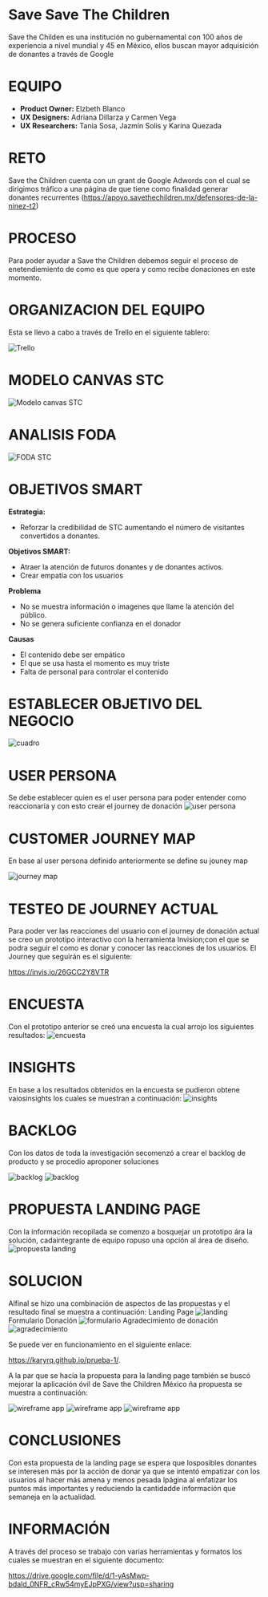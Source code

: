 # Save Save The Children

Save the Childen es una institución no gubernamental con 100 años de experiencia a nivel mundial y 45 en México, ellos buscan mayor adquisición de donantes a través de Google

# EQUIPO

* **Product Owner:** Elzbeth Blanco
* **UX Designers:** Adriana Dillarza y Carmen Vega
* **UX Researchers:** Tania Sosa, Jazmín Solis y Karina Quezada


# RETO

Save the Children cuenta con un grant de Google Adwords con el cual se
dirigimos tráfico a una página de que tiene como finalidad generar donantes
recurrentes (https://apoyo.savethechildren.mx/defensores-de-la-ninez-t2)

# PROCESO

Para poder ayudar a Save the Children debemos seguir el proceso de enetendiemiento de como es que opera y como recibe donaciones en este momento.

# ORGANIZACION DEL EQUIPO

Esta se llevo a cabo a través de Trello en el siguiente tablero:

![Trello](assets/images/trello.png)


# MODELO CANVAS STC

![Modelo canvas STC](assets/images/canvas.jpg)

# ANALISIS FODA

![FODA STC](assets/images/FODA.png)

# OBJETIVOS SMART

**Estrategia:** 
* Reforzar la credibilidad de STC aumentando el número de visitantes convertidos a donantes.

**Objetivos SMART:**
* Atraer la atención de futuros donantes y de donantes activos.
* Crear empatía con los usuarios

**Problema** 

* No se muestra información o imagenes que llame la atención del público.
* No se genera suficiente confianza en el donador


**Causas**
* El contenido debe ser empático
* El que se usa hasta el momento es muy triste
* Falta de personal para controlar el contenido

# ESTABLECER OBJETIVO DEL NEGOCIO

![cuadro](assets/images/cuadro.png)

# USER PERSONA

Se debe establecer quien es el user persona para poder entender como reaccionaría y con esto crear el journey de donación
![user persona](assets/images/user.png)

# CUSTOMER JOURNEY MAP

En base al user persona definido anteriormente se define su jouney map

![journey map](assets/images/journey.png)

# TESTEO DE JOURNEY ACTUAL

Para poder ver las reacciones del usuario con el journey de donación actual se creo un prototipo interactivo con la herramienta Invision;con el que se podra seguir el como es donar y conocer las reacciones de los usuarios. El Journey que seguirán es el siguiente:

https://invis.io/26GCC2Y8VTR

# ENCUESTA

Con el prototipo anterior se creó una encuesta la cual arrojo los siguientes resultados:
![encuesta](assets/images/encuesta.png)

# INSIGHTS

En base a los resultados obtenidos en la encuesta se pudieron obtene vaiosinsights los cuales se muestran a continuación:
![insights](assets/images/insights.png)

# BACKLOG

Con los datos de toda la investigación secomenzó a crear el backlog de producto y se procedio aproponer soluciones

![backlog](assets/images/backlog1.png)
![backlog](assets/images/backlog2.png)

# PROPUESTA LANDING PAGE

Con la información recopilada se comenzo a bosquejar un prototipo ára la solución, cadaintegrante de equipo ropuso una opción al área de diseño.
![propuesta landing](assets/images/propuesta.png)

# SOLUCION

Alfinal se hizo una combinación de aspectos de las propuestas y el resultado final se muestra a continuación:
Landing Page
![landing](assets/images/landing.png)
Formulario Donación
![formulario](assets/images/form.png)
Agradecimiento de donación
![agradecimiento](assets/images/gracias.png)

Se puede ver en funcionamiento en el siguiente enlace:

https://karyrq.github.io/prueba-1/.

A la par que se hacía la propuesta para la landing page también se buscó mejorar la aplicación óvil de Save the Children México ña propuesta se muestra a continuación:

![wireframe app](assets/images/w1.png)
![wireframe app](assets/images/w2.png)
![wireframe app](assets/images/w3.png)

# CONCLUSIONES

Con esta propuesta de la landing page se espera que losposibles donantes se interesen más por la acción de donar ya que se intentó empatizar con los usuarios al hacer más amena y menos pesada lpágina al enfatizar los puntos más importantes y reduciendo la cantidadde información que semaneja en la actualidad.

# INFORMACIÓN

A través del proceso se trabajo con varias herramientas y formatos los cuales se muestran en el siguiente documento:

https://drive.google.com/file/d/1-yAsMwp-bdald_0NFR_cRw54myEJpPXG/view?usp=sharing

